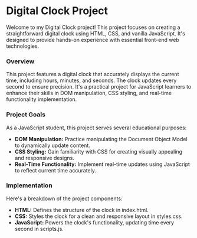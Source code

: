 # Digital Clock Project

Welcome to my Digital Clock project! This project focuses on creating a straightforward digital clock using HTML, CSS, and vanilla JavaScript. It's designed to provide hands-on experience with essential front-end web technologies.

### Overview

This project features a digital clock that accurately displays the current time, including hours, minutes, and seconds. The clock updates every second to ensure precision. It's a practical project for JavaScript learners to enhance their skills in DOM manipulation, CSS styling, and real-time functionality implementation.

### Project Goals

As a JavaScript student, this project serves several educational purposes:

- **DOM Manipulation:** Practice manipulating the Document Object Model to dynamically update content.
- **CSS Styling:** Gain familiarity with CSS for creating visually appealing and responsive designs.
- **Real-Time Functionality:** Implement real-time updates using JavaScript to reflect current time accurately.

### Implementation

Here's a breakdown of the project components:

- **HTML:** Defines the structure of the clock in index.html.
- **CSS:** Styles the clock for a clean and responsive layout in styles.css.
- **JavaScript:** Powers the clock's functionality, updating time every second in scripts.js.
